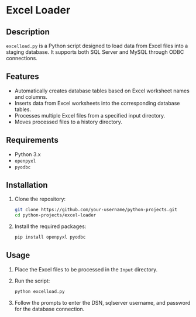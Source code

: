 # Excel Loader

## Description
`excelload.py` is a Python script designed to load data from Excel files into a staging database. It supports both SQL Server and MySQL through ODBC connections.

## Features
- Automatically creates database tables based on Excel worksheet names and columns.
- Inserts data from Excel worksheets into the corresponding database tables.
- Processes multiple Excel files from a specified input directory.
- Moves processed files to a history directory.

## Requirements
- Python 3.x
- `openpyxl`
- `pyodbc`

## Installation
1. Clone the repository:
    ```bash
    git clone https://github.com/your-username/python-projects.git
    cd python-projects/excel-loader
    ```

2. Install the required packages:
    ```bash
    pip install openpyxl pyodbc
    ```

## Usage
1. Place the Excel files to be processed in the `Input` directory.
2. Run the script:
    ```bash
    python excelload.py
    ```

3. Follow the prompts to enter the DSN, sqlserver username, and password for the database connection.

 
